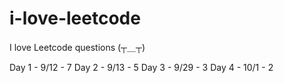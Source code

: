 # i-love-leetcode
I love Leetcode questions (┬＿┬)

Day 1 - 9/12 - 7
Day 2 - 9/13 - 5
Day 3 - 9/29 - 3
Day 4 - 10/1 - 2
